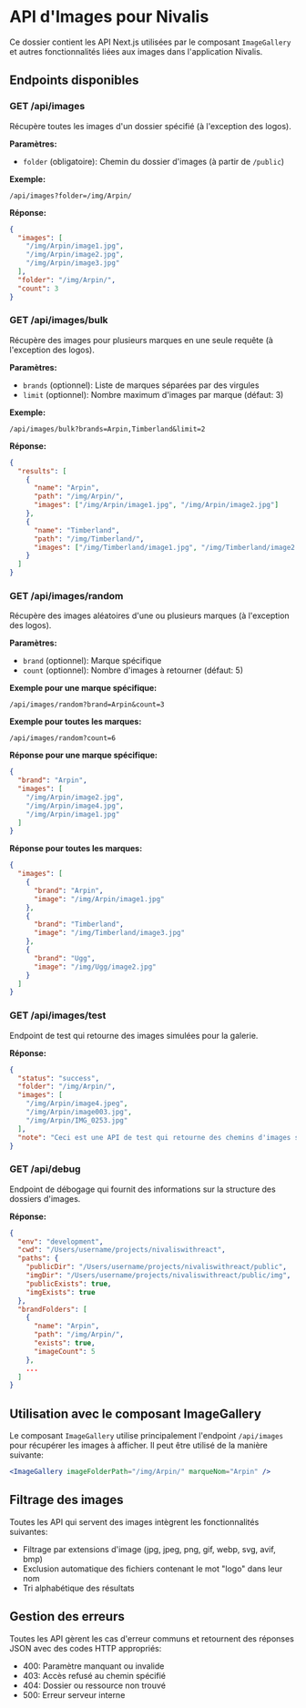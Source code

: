 # API d'Images pour Nivalis

Ce dossier contient les API Next.js utilisées par le composant `ImageGallery` et autres fonctionnalités liées aux images dans l'application Nivalis.

## Endpoints disponibles

### GET /api/images

Récupère toutes les images d'un dossier spécifié (à l'exception des logos).

**Paramètres:**

- `folder` (obligatoire): Chemin du dossier d'images (à partir de `/public`)

**Exemple:**

```
/api/images?folder=/img/Arpin/
```

**Réponse:**

```json
{
  "images": [
    "/img/Arpin/image1.jpg",
    "/img/Arpin/image2.jpg",
    "/img/Arpin/image3.jpg"
  ],
  "folder": "/img/Arpin/",
  "count": 3
}
```

### GET /api/images/bulk

Récupère des images pour plusieurs marques en une seule requête (à l'exception des logos).

**Paramètres:**

- `brands` (optionnel): Liste de marques séparées par des virgules
- `limit` (optionnel): Nombre maximum d'images par marque (défaut: 3)

**Exemple:**

```
/api/images/bulk?brands=Arpin,Timberland&limit=2
```

**Réponse:**

```json
{
  "results": [
    {
      "name": "Arpin",
      "path": "/img/Arpin/",
      "images": ["/img/Arpin/image1.jpg", "/img/Arpin/image2.jpg"]
    },
    {
      "name": "Timberland",
      "path": "/img/Timberland/",
      "images": ["/img/Timberland/image1.jpg", "/img/Timberland/image2.jpg"]
    }
  ]
}
```

### GET /api/images/random

Récupère des images aléatoires d'une ou plusieurs marques (à l'exception des logos).

**Paramètres:**

- `brand` (optionnel): Marque spécifique
- `count` (optionnel): Nombre d'images à retourner (défaut: 5)

**Exemple pour une marque spécifique:**

```
/api/images/random?brand=Arpin&count=3
```

**Exemple pour toutes les marques:**

```
/api/images/random?count=6
```

**Réponse pour une marque spécifique:**

```json
{
  "brand": "Arpin",
  "images": [
    "/img/Arpin/image2.jpg",
    "/img/Arpin/image4.jpg",
    "/img/Arpin/image1.jpg"
  ]
}
```

**Réponse pour toutes les marques:**

```json
{
  "images": [
    {
      "brand": "Arpin",
      "image": "/img/Arpin/image1.jpg"
    },
    {
      "brand": "Timberland",
      "image": "/img/Timberland/image3.jpg"
    },
    {
      "brand": "Ugg",
      "image": "/img/Ugg/image2.jpg"
    }
  ]
}
```

### GET /api/images/test

Endpoint de test qui retourne des images simulées pour la galerie.

**Réponse:**

```json
{
  "status": "success",
  "folder": "/img/Arpin/",
  "images": [
    "/img/Arpin/image4.jpeg",
    "/img/Arpin/image003.jpg",
    "/img/Arpin/IMG_0253.jpg"
  ],
  "note": "Ceci est une API de test qui retourne des chemins d'images simulés pour le développement."
}
```

### GET /api/debug

Endpoint de débogage qui fournit des informations sur la structure des dossiers d'images.

**Réponse:**

```json
{
  "env": "development",
  "cwd": "/Users/username/projects/nivaliswithreact",
  "paths": {
    "publicDir": "/Users/username/projects/nivaliswithreact/public",
    "imgDir": "/Users/username/projects/nivaliswithreact/public/img",
    "publicExists": true,
    "imgExists": true
  },
  "brandFolders": [
    {
      "name": "Arpin",
      "path": "/img/Arpin/",
      "exists": true,
      "imageCount": 5
    },
    ...
  ]
}
```

## Utilisation avec le composant ImageGallery

Le composant `ImageGallery` utilise principalement l'endpoint `/api/images` pour récupérer les images à afficher. Il peut être utilisé de la manière suivante:

```jsx
<ImageGallery imageFolderPath="/img/Arpin/" marqueNom="Arpin" />
```

## Filtrage des images

Toutes les API qui servent des images intègrent les fonctionnalités suivantes:

- Filtrage par extensions d'image (jpg, jpeg, png, gif, webp, svg, avif, bmp)
- Exclusion automatique des fichiers contenant le mot "logo" dans leur nom
- Tri alphabétique des résultats

## Gestion des erreurs

Toutes les API gèrent les cas d'erreur communs et retournent des réponses JSON avec des codes HTTP appropriés:

- 400: Paramètre manquant ou invalide
- 403: Accès refusé au chemin spécifié
- 404: Dossier ou ressource non trouvé
- 500: Erreur serveur interne
